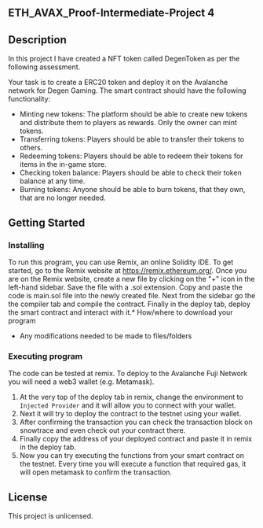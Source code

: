## ETH_AVAX_Proof-Intermediate-Project 4

## Description
In this project I have created a NFT token called DegenToken as per the following assessment.


Your task is to create a ERC20 token and deploy it on the Avalanche network for Degen Gaming. The smart contract should have the following functionality:
+ Minting new tokens: The platform should be able to create new tokens and distribute them to players as rewards. Only the owner can mint tokens.
+ Transferring tokens: Players should be able to transfer their tokens to others.
+ Redeeming tokens: Players should be able to redeem their tokens for items in the in-game store.
+ Checking token balance: Players should be able to check their token balance at any time.
+ Burning tokens: Anyone should be able to burn tokens, that they own, that are no longer needed.



## Getting Started

### Installing

To run this program, you can use Remix, an online Solidity IDE. To get started, go to the Remix 
website at https://remix.ethereum.org/. Once you are on the Remix website, create a new file by 
clicking on the "+" icon in the left-hand sidebar. Save the file with a .sol extension. Copy and paste
the code is main.sol file into the newly created file. Next from the sidebar go the the compiler tab
and compile the contract. Finally in the deploy tab, deploy the smart contract and interact with it.* How/where to download your program
* Any modifications needed to be made to files/folders

### Executing program

The code can be tested at remix. To deploy to the Avalanche Fuji Network you will need a
web3 wallet (e.g. Metamask).
1. At the very top of the deploy tab in remix, change the environment to `Injected Provider` and
it will allow you to connect with your wallet.
2. Next it will try to deploy the contract to the testnet using your wallet. 
3. After confirming the transaction you can check the transaction block on snowtrace and even check out your contract there.
4. Finally copy the address of your deployed contract and paste it in remix in the deploy tab.
5. Now you can try executing the functions from your smart contract on the testnet. Every time 
you will execute a function that required gas, it will open metamask to confirm the transaction.

## License

This project is unlicensed.
